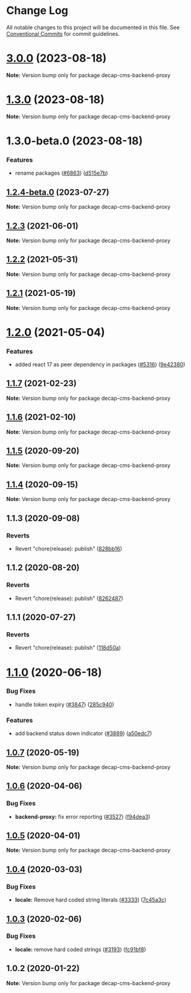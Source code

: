 # Change Log

All notable changes to this project will be documented in this file.
See [Conventional Commits](https://conventionalcommits.org) for commit guidelines.

# [3.0.0](https://github.com/decaporg/decap-cms/compare/decap-cms-backend-proxy@1.3.0...decap-cms-backend-proxy@3.0.0) (2023-08-18)

**Note:** Version bump only for package decap-cms-backend-proxy





# [1.3.0](https://github.com/decaporg/decap-cms/compare/decap-cms-backend-proxy@1.3.0-beta.0...decap-cms-backend-proxy@1.3.0) (2023-08-18)

**Note:** Version bump only for package decap-cms-backend-proxy





# 1.3.0-beta.0 (2023-08-18)


### Features

* rename packages ([#6863](https://github.com/decaporg/decap-cms/issues/6863)) ([d515e7b](https://github.com/decaporg/decap-cms/commit/d515e7bd33216a775d96887b08c4f7b1962941bb))





## [1.2.4-beta.0](https://github.com/decaporg/decap-cms/compare/decap-cms-backend-proxy@1.2.3...decap-cms-backend-proxy@1.2.4-beta.0) (2023-07-27)

**Note:** Version bump only for package decap-cms-backend-proxy





## [1.2.3](https://github.com/decaporg/decap-cms/tree/master/packages/decap-cms-backend-proxy/compare/decap-cms-backend-proxy@1.2.2...decap-cms-backend-proxy@1.2.3) (2021-06-01)

**Note:** Version bump only for package decap-cms-backend-proxy





## [1.2.2](https://github.com/decaporg/decap-cms/tree/master/packages/decap-cms-backend-proxy/compare/decap-cms-backend-proxy@1.2.1...decap-cms-backend-proxy@1.2.2) (2021-05-31)

**Note:** Version bump only for package decap-cms-backend-proxy





## [1.2.1](https://github.com/decaporg/decap-cms/tree/master/packages/decap-cms-backend-proxy/compare/decap-cms-backend-proxy@1.2.0...decap-cms-backend-proxy@1.2.1) (2021-05-19)

**Note:** Version bump only for package decap-cms-backend-proxy





# [1.2.0](https://github.com/decaporg/decap-cms/tree/master/packages/decap-cms-backend-proxy/compare/decap-cms-backend-proxy@1.1.7...decap-cms-backend-proxy@1.2.0) (2021-05-04)


### Features

* added react 17 as peer dependency in packages ([#5316](https://github.com/decaporg/decap-cms/tree/master/packages/decap-cms-backend-proxy/issues/5316)) ([9e42380](https://github.com/decaporg/decap-cms/tree/master/packages/decap-cms-backend-proxy/commit/9e423805707321396eec137f5b732a5b07a0dd3f))





## [1.1.7](https://github.com/decaporg/decap-cms/tree/master/packages/decap-cms-backend-proxy/compare/decap-cms-backend-proxy@1.1.6...decap-cms-backend-proxy@1.1.7) (2021-02-23)

**Note:** Version bump only for package decap-cms-backend-proxy





## [1.1.6](https://github.com/decaporg/decap-cms/tree/master/packages/decap-cms-backend-proxy/compare/decap-cms-backend-proxy@1.1.5...decap-cms-backend-proxy@1.1.6) (2021-02-10)

**Note:** Version bump only for package decap-cms-backend-proxy





## [1.1.5](https://github.com/decaporg/decap-cms/tree/master/packages/decap-cms-backend-proxy/compare/decap-cms-backend-proxy@1.1.4...decap-cms-backend-proxy@1.1.5) (2020-09-20)

**Note:** Version bump only for package decap-cms-backend-proxy





## [1.1.4](https://github.com/decaporg/decap-cms/tree/master/packages/decap-cms-backend-proxy/compare/decap-cms-backend-proxy@1.1.3...decap-cms-backend-proxy@1.1.4) (2020-09-15)

**Note:** Version bump only for package decap-cms-backend-proxy





## 1.1.3 (2020-09-08)


### Reverts

* Revert "chore(release): publish" ([828bb16](https://github.com/decaporg/decap-cms/tree/master/packages/decap-cms-backend-proxy/commit/828bb16415b8c22a34caa19c50c38b24ffe9ceae))





## 1.1.2 (2020-08-20)


### Reverts

* Revert "chore(release): publish" ([8262487](https://github.com/decaporg/decap-cms/tree/master/packages/decap-cms-backend-proxy/commit/82624879ccbcb16610090041db28f00714d924c8))





## 1.1.1 (2020-07-27)


### Reverts

* Revert "chore(release): publish" ([118d50a](https://github.com/decaporg/decap-cms/tree/master/packages/decap-cms-backend-proxy/commit/118d50a7a70295f25073e564b5161aa2b9883056))





# [1.1.0](https://github.com/decaporg/decap-cms/tree/master/packages/decap-cms-backend-proxy/compare/decap-cms-backend-proxy@1.0.7...decap-cms-backend-proxy@1.1.0) (2020-06-18)


### Bug Fixes

* handle token expiry ([#3847](https://github.com/decaporg/decap-cms/tree/master/packages/decap-cms-backend-proxy/issues/3847)) ([285c940](https://github.com/decaporg/decap-cms/tree/master/packages/decap-cms-backend-proxy/commit/285c940562548d7bc88de244123ba87ff66fba65))


### Features

* add backend status down indicator ([#3889](https://github.com/decaporg/decap-cms/tree/master/packages/decap-cms-backend-proxy/issues/3889)) ([a50edc7](https://github.com/decaporg/decap-cms/tree/master/packages/decap-cms-backend-proxy/commit/a50edc70553ad6afa1acee6a51996ad226443f8c))





## [1.0.7](https://github.com/decaporg/decap-cms/tree/master/packages/decap-cms-backend-proxy/compare/decap-cms-backend-proxy@1.0.6...decap-cms-backend-proxy@1.0.7) (2020-05-19)

**Note:** Version bump only for package decap-cms-backend-proxy





## [1.0.6](https://github.com/decaporg/decap-cms/tree/master/packages/decap-cms-backend-proxy/compare/decap-cms-backend-proxy@1.0.5...decap-cms-backend-proxy@1.0.6) (2020-04-06)


### Bug Fixes

* **backend-proxy:** fix error reporting ([#3527](https://github.com/decaporg/decap-cms/tree/master/packages/decap-cms-backend-proxy/issues/3527)) ([f94dea3](https://github.com/decaporg/decap-cms/tree/master/packages/decap-cms-backend-proxy/commit/f94dea386ce89f0f92744d0c4196416706999ea0))





## [1.0.5](https://github.com/decaporg/decap-cms/tree/master/packages/decap-cms-backend-proxy/compare/decap-cms-backend-proxy@1.0.4...decap-cms-backend-proxy@1.0.5) (2020-04-01)

**Note:** Version bump only for package decap-cms-backend-proxy





## [1.0.4](https://github.com/decaporg/decap-cms/tree/master/packages/decap-cms-backend-proxy/compare/decap-cms-backend-proxy@1.0.3...decap-cms-backend-proxy@1.0.4) (2020-03-03)


### Bug Fixes

* **locale:** Remove hard coded string literals ([#3333](https://github.com/decaporg/decap-cms/tree/master/packages/decap-cms-backend-proxy/issues/3333)) ([7c45a3c](https://github.com/decaporg/decap-cms/tree/master/packages/decap-cms-backend-proxy/commit/7c45a3cda983be427864a56e58791565eb9232e2))





## [1.0.3](https://github.com/decaporg/decap-cms/tree/master/packages/decap-cms-backend-proxy/compare/decap-cms-backend-proxy@1.0.2...decap-cms-backend-proxy@1.0.3) (2020-02-06)


### Bug Fixes

* **locale:** remove hard coded strings ([#3193](https://github.com/decaporg/decap-cms/tree/master/packages/decap-cms-backend-proxy/issues/3193)) ([fc91bf8](https://github.com/decaporg/decap-cms/tree/master/packages/decap-cms-backend-proxy/commit/fc91bf8781e65ce1dc946363dbb10419a145c66b))





## 1.0.2 (2020-01-22)

**Note:** Version bump only for package decap-cms-backend-proxy
